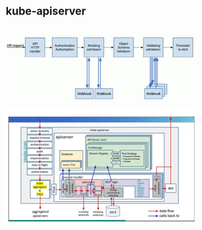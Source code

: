 # kube-apiserver



![apiserver](images/apiserver.png)

![apiserver1](images/apiserver1.png)










































